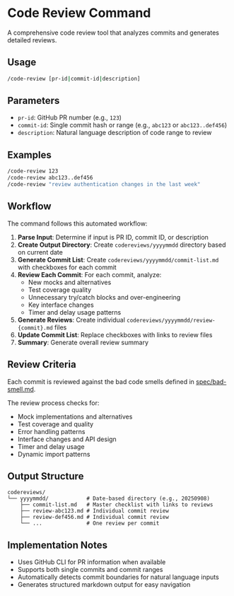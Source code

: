 # Code Review Command

A comprehensive code review tool that analyzes commits and generates detailed reviews.

## Usage

```bash
/code-review [pr-id|commit-id|description]
```

## Parameters

- `pr-id`: GitHub PR number (e.g., `123`)
- `commit-id`: Single commit hash or range (e.g., `abc123` or `abc123..def456`)  
- `description`: Natural language description of code range to review

## Examples

```bash
/code-review 123
/code-review abc123..def456
/code-review "review authentication changes in the last week"
```

## Workflow

The command follows this automated workflow:

1. **Parse Input**: Determine if input is PR ID, commit ID, or description
2. **Create Output Directory**: Create `codereviews/yyyymmdd` directory based on current date
3. **Generate Commit List**: Create `codereviews/yyyymmdd/commit-list.md` with checkboxes for each commit
4. **Review Each Commit**: For each commit, analyze:
   - New mocks and alternatives
   - Test coverage quality
   - Unnecessary try/catch blocks and over-engineering
   - Key interface changes
   - Timer and delay usage patterns
5. **Generate Reviews**: Create individual `codereviews/yyyymmdd/review-{commit}.md` files
6. **Update Commit List**: Replace checkboxes with links to review files
7. **Summary**: Generate overall review summary

## Review Criteria

Each commit is reviewed against the bad code smells defined in [spec/bad-smell.md](../../spec/bad-smell.md).

The review process checks for:
- Mock implementations and alternatives
- Test coverage and quality
- Error handling patterns
- Interface changes and API design
- Timer and delay usage
- Dynamic import patterns

## Output Structure

```
codereviews/
└── yyyymmdd/            # Date-based directory (e.g., 20250908)
    ├── commit-list.md   # Master checklist with links to reviews
    ├── review-abc123.md # Individual commit review
    ├── review-def456.md # Individual commit review
    └── ...              # One review per commit
```

## Implementation Notes

- Uses GitHub CLI for PR information when available
- Supports both single commits and commit ranges
- Automatically detects commit boundaries for natural language inputs
- Generates structured markdown output for easy navigation